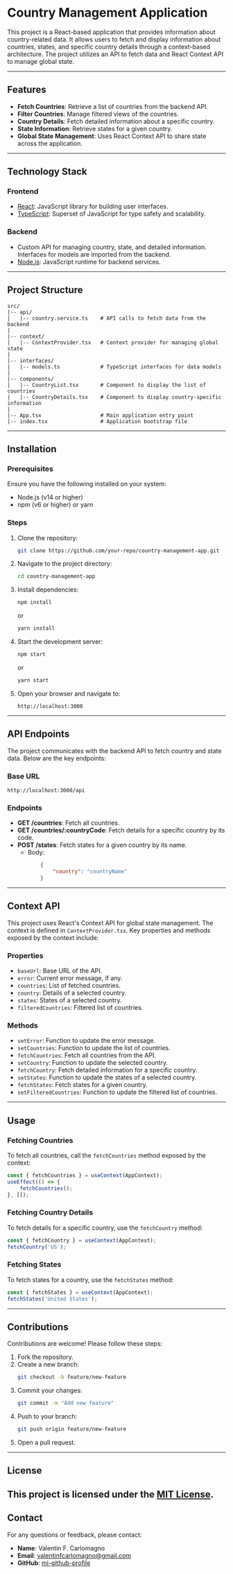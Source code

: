 # Country Management Application

This project is a React-based application that provides information about country-related data. It allows users to fetch and display information about countries, states, and specific country details through a context-based architecture. The project utilizes an API to fetch data and React Context API to manage global state.

---

## Features
- **Fetch Countries**: Retrieve a list of countries from the backend API.
- **Filter Countries**: Manage filtered views of the countries.
- **Country Details**: Fetch detailed information about a specific country.
- **State Information**: Retrieve states for a given country.
- **Global State Management**: Uses React Context API to share state across the application.

---

## Technology Stack

### Frontend
- [React](https://reactjs.org/): JavaScript library for building user interfaces.
- [TypeScript](https://www.typescriptlang.org/): Superset of JavaScript for type safety and scalability.

### Backend
- Custom API for managing country, state, and detailed information. Interfaces for models are imported from the backend.
- [Node.js](https://nodejs.org/): JavaScript runtime for backend services.

---

## Project Structure

```plaintext
src/
|-- api/
|   |-- country.service.ts    # API calls to fetch data from the backend
|
|-- context/
|   |-- ContextProvider.tsx   # Context provider for managing global state
|
|-- interfaces/
|   |-- models.ts             # TypeScript interfaces for data models
|
|-- components/
|   |-- CountryList.tsx       # Component to display the list of countries
|   |-- CountryDetails.tsx    # Component to display country-specific information
|
|-- App.tsx                   # Main application entry point
|-- index.tsx                 # Application bootstrap file
```

---

## Installation

### Prerequisites
Ensure you have the following installed on your system:
- Node.js (v14 or higher)
- npm (v6 or higher) or yarn

### Steps
1. Clone the repository:
   ```bash
   git clone https://github.com/your-repo/country-management-app.git
   ```

2. Navigate to the project directory:
   ```bash
   cd country-management-app
   ```

3. Install dependencies:
   ```bash
   npm install
   ```
   or
   ```bash
   yarn install
   ```

4. Start the development server:
   ```bash
   npm start
   ```
   or
   ```bash
   yarn start
   ```

5. Open your browser and navigate to:
   ```
   http://localhost:3000
   ```

---

## API Endpoints

The project communicates with the backend API to fetch country and state data. Below are the key endpoints:

### Base URL
```
http://localhost:3000/api
```

### Endpoints
- **GET /countries**: Fetch all countries.
- **GET /countries/:countryCode**: Fetch details for a specific country by its code.
- **POST /states**: Fetch states for a given country by its name. 
    - Body: 
        ```json
            {
                "country": "countryName"
            }
        ```

---

## Context API

This project uses React's Context API for global state management. The context is defined in `ContextProvider.tsx`. Key properties and methods exposed by the context include:

### Properties
- `baseUrl`: Base URL of the API.
- `error`: Current error message, if any.
- `countries`: List of fetched countries.
- `country`: Details of a selected country.
- `states`: States of a selected country.
- `filteredCountries`: Filtered list of countries.

### Methods
- `setError`: Function to update the error message.
- `setCountries`: Function to update the list of countries.
- `fetchCountries`: Fetch all countries from the API.
- `setCountry`: Function to update the selected country.
- `fetchCountry`: Fetch detailed information for a specific country.
- `setStates`: Function to update the states of a selected country.
- `fetchStates`: Fetch states for a given country.
- `setFilteredCountries`: Function to update the filtered list of countries.

---

## Usage

### Fetching Countries
To fetch all countries, call the `fetchCountries` method exposed by the context:

```typescript
const { fetchCountries } = useContext(AppContext);
useEffect(() => {
    fetchCountries();
}, []);
```

### Fetching Country Details
To fetch details for a specific country, use the `fetchCountry` method:

```typescript
const { fetchCountry } = useContext(AppContext);
fetchCountry('US');
```

### Fetching States
To fetch states for a country, use the `fetchStates` method:

```typescript
const { fetchStates } = useContext(AppContext);
fetchStates('United States');
```

---

## Contributions
Contributions are welcome! Please follow these steps:
1. Fork the repository.
2. Create a new branch:
   ```bash
   git checkout -b feature/new-feature
   ```
3. Commit your changes:
   ```bash
   git commit -m "Add new feature"
   ```
4. Push to your branch:
   ```bash
   git push origin feature/new-feature
   ```
5. Open a pull request.

---

## License
This project is licensed under the [MIT License](LICENSE).
---

## Contact
For any questions or feedback, please contact:
- **Name**: Valentin F. Carlomagno
- **Email**: valentinfcarlomagno@gmail.com
- **GitHub**: [mi-github-profile](https://github.com/FdezCarlomagno)

